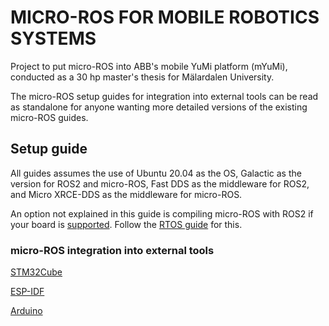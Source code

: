 # MICRO-ROS FOR MOBILE ROBOTICS SYSTEMS

Project to put micro-ROS into ABB's mobile YuMi platform (mYuMi), conducted as a 30 hp master's thesis for Mälardalen University.

The micro-ROS setup guides for integration into external tools can be read as standalone for anyone wanting more detailed versions of the existing micro-ROS guides.

## Setup guide

All guides assumes the use of Ubuntu 20.04 as the OS, Galactic as the version for ROS2 and micro-ROS, Fast DDS as the middleware for ROS2, and Micro XRCE-DDS as the middleware for micro-ROS.

An option not explained in this guide is compiling micro-ROS with ROS2 if your board is [supported](https://micro.ros.org/docs/overview/hardware/). Follow the [RTOS guide](https://micro.ros.org/docs/tutorials/core/first_application_rtos/) for this.

### micro-ROS integration into external tools

[STM32Cube](STM32/README.md)

[ESP-IDF](ESP32/README.md)

[Arduino](Arduino/README.md)